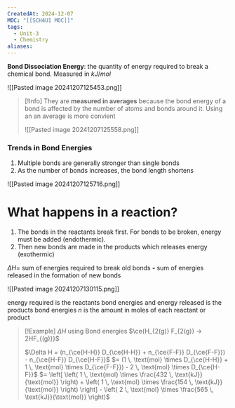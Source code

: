 ```yaml
---
CreatedAt: 2024-12-07
MOC: "[[SCH4U1 MOC]]"
tags:
  - Unit-3
  - Chemistry
aliases:
---
```

**Bond Dissociation Energy**: the quantity of energy required to break a chemical bond. Measured in $kJ/mol$

![[Pasted image 20241207125453.png]]

> [!Info]
> They are **measured in averages** because the bond energy of a bond is affected by the number of atoms and bonds around it. Using an an average is more convient
> 
> ![[Pasted image 20241207125558.png]]

### Trends in Bond Energies
1. Multiple bonds are generally stronger than single bonds
2. As the number of bonds increases, the bond length shortens

![[Pasted image 20241207125716.png]]

# What happens in a reaction?
1. The bonds in the reactants break first. For bonds to be broken, energy must be added (endothermic). 
2. Then new bonds are made in the products which releases energy (exothermic)

$\Delta H=$ 
	sum of energies required to break old bonds **-** 
	sum of energies released in the formation of new bonds

![[Pasted image 20241207130115.png]]

energy required is the reactants bond energies and energy released is the products bond energies
$n$ is the amount in moles of each reactant or product

> [!Example] $\Delta H$ using Bond energies
> $\ce{H_{2(g)} F_{2(g)} -> 2HF_{(g)}}$
> 
> $\Delta H = (n_{\ce{H-H}} D_{\ce{H-H}} + n_{\ce{F-F}} D_{\ce{F-F}}) - n_{\ce{H-F}} D_{\ce{H-F}}$
> $= (1 \, \text{mol} \times D_{\ce{H-H}} + 1 \, \text{mol} \times D_{\ce{F-F}}) - 2 \, \text{mol} \times D_{\ce{H-F}}$
> $= \left[ \left( 1 \, \text{mol} \times \frac{432 \, \text{kJ}}{\text{mol}} \right) + \left( 1 \, \text{mol} \times \frac{154 \, \text{kJ}}{\text{mol}} \right) \right] - \left( 2 \, \text{mol} \times \frac{565 \, \text{kJ}}{\text{mol}} \right)$
> 